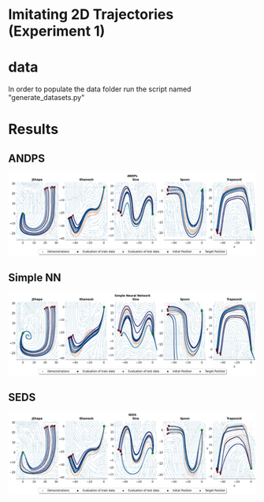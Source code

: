 # Imitating 2D Trajectories (Experiment 1)

# data
In order to populate the data folder run the script named "generate_datasets.py"

# Results
## ANDPS
![](plots/results/andps/ANDPs.png)
## Simple NN
![](plots/results/simple_nn/NN.png)

## SEDS
![](plots/results/seds/SEDS.png)
